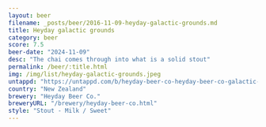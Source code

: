 ```yaml
---
layout: beer
filename: _posts/beer/2016-11-09-heyday-galactic-grounds.md
title: Heyday galactic grounds
category: beer
score: 7.5
beer-date: "2024-11-09"
desc: "The chai comes through into what is a solid stout"
permalink: /beer/:title.html
img: /img/list/heyday-galactic-grounds.jpeg
untappd: "https://untappd.com/b/heyday-beer-co-heyday-beer-co-galactic-grounds-dirty-chai-latte/5818507"
country: "New Zealand"
brewery: "Heyday Beer Co."
breweryURL: "/brewery/heyday-beer-co.html"
style: "Stout - Milk / Sweet"
---
```

